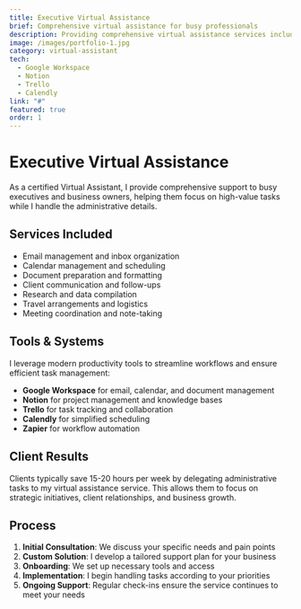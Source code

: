 ```yaml
---
title: Executive Virtual Assistance
brief: Comprehensive virtual assistance for busy professionals
description: Providing comprehensive virtual assistance services including inbox management, scheduling, document preparation, and administrative support for executives and business owners.
image: /images/portfolio-1.jpg
category: virtual-assistant
tech:
  - Google Workspace
  - Notion
  - Trello
  - Calendly
link: "#"
featured: true
order: 1
---
```


# Executive Virtual Assistance

As a certified Virtual Assistant, I provide comprehensive support to busy executives and business owners, helping them focus on high-value tasks while I handle the administrative details.

## Services Included

- Email management and inbox organization
- Calendar management and scheduling
- Document preparation and formatting
- Client communication and follow-ups
- Research and data compilation
- Travel arrangements and logistics
- Meeting coordination and note-taking

## Tools & Systems

I leverage modern productivity tools to streamline workflows and ensure efficient task management:

- **Google Workspace** for email, calendar, and document management
- **Notion** for project management and knowledge bases
- **Trello** for task tracking and collaboration
- **Calendly** for simplified scheduling
- **Zapier** for workflow automation

## Client Results

Clients typically save 15-20 hours per week by delegating administrative tasks to my virtual assistance service. This allows them to focus on strategic initiatives, client relationships, and business growth.

## Process

1. **Initial Consultation**: We discuss your specific needs and pain points
2. **Custom Solution**: I develop a tailored support plan for your business
3. **Onboarding**: We set up necessary tools and access
4. **Implementation**: I begin handling tasks according to your priorities
5. **Ongoing Support**: Regular check-ins ensure the service continues to meet your needs